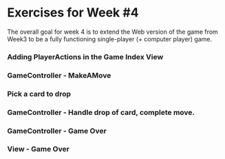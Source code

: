 # Exercises for Week #4

The overall goal for week 4 is to extend the Web version of the game from Week3 to be a fully functioning single-player (+ computer player) game.


### Adding PlayerActions in the Game Index View


### GameController - MakeAMove


### Pick a card to drop


### GameController - Handle drop of card, complete move.


### GameController - Game Over


### View - Game Over




